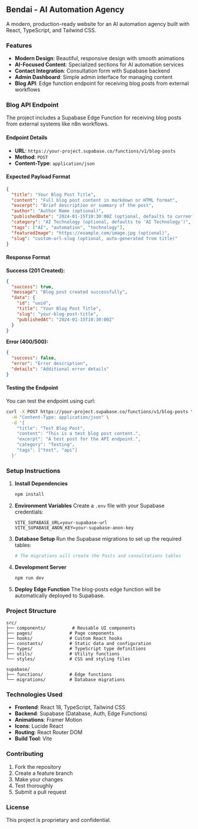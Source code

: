 ## Bendai - AI Automation Agency

A modern, production-ready website for an AI automation agency built with React, TypeScript, and Tailwind CSS.

### Features

- **Modern Design**: Beautiful, responsive design with smooth animations
- **AI-Focused Content**: Specialized sections for AI automation services
- **Contact Integration**: Consultation form with Supabase backend
- **Admin Dashboard**: Simple admin interface for managing content
- **Blog API**: Edge function endpoint for receiving blog posts from external workflows

### Blog API Endpoint

The project includes a Supabase Edge Function for receiving blog posts from external systems like n8n workflows.

#### Endpoint Details

- **URL**: `https://your-project.supabase.co/functions/v1/blog-posts`
- **Method**: `POST`
- **Content-Type**: `application/json`

#### Expected Payload Format

```json
{
  "title": "Your Blog Post Title",
  "content": "Full blog post content in markdown or HTML format",
  "excerpt": "Brief description or summary of the post",
  "author": "Author Name (optional)",
  "publishedDate": "2024-01-15T10:30:00Z (optional, defaults to current time)",
  "category": "AI Technology (optional, defaults to 'AI Technology')",
  "tags": ["AI", "automation", "technology"],
  "featuredImage": "https://example.com/image.jpg (optional)",
  "slug": "custom-url-slug (optional, auto-generated from title)"
}
```

#### Response Format

**Success (201 Created):**
```json
{
  "success": true,
  "message": "Blog post created successfully",
  "data": {
    "id": "uuid",
    "title": "Your Blog Post Title",
    "slug": "your-blog-post-title",
    "publishedAt": "2024-01-15T10:30:00Z"
  }
}
```

**Error (400/500):**
```json
{
  "success": false,
  "error": "Error description",
  "details": "Additional error details"
}
```

#### Testing the Endpoint

You can test the endpoint using curl:

```bash
curl -X POST https://your-project.supabase.co/functions/v1/blog-posts \
  -H "Content-Type: application/json" \
  -d '{
    "title": "Test Blog Post",
    "content": "This is a test blog post content.",
    "excerpt": "A test post for the API endpoint.",
    "category": "Testing",
    "tags": ["test", "api"]
  }'
```

### Setup Instructions

1. **Install Dependencies**
   ```bash
   npm install
   ```

2. **Environment Variables**
   Create a `.env` file with your Supabase credentials:
   ```
   VITE_SUPABASE_URL=your-supabase-url
   VITE_SUPABASE_ANON_KEY=your-supabase-anon-key
   ```

3. **Database Setup**
   Run the Supabase migrations to set up the required tables:
   ```bash
   # The migrations will create the Posts and consultations tables
   ```

4. **Development Server**
   ```bash
   npm run dev
   ```

5. **Deploy Edge Function**
   The blog-posts edge function will be automatically deployed to Supabase.

### Project Structure

```
src/
├── components/          # Reusable UI components
├── pages/              # Page components
├── hooks/              # Custom React hooks
├── constants/          # Static data and configuration
├── types/              # TypeScript type definitions
├── utils/              # Utility functions
└── styles/             # CSS and styling files

supabase/
├── functions/          # Edge functions
└── migrations/         # Database migrations
```

### Technologies Used

- **Frontend**: React 18, TypeScript, Tailwind CSS
- **Backend**: Supabase (Database, Auth, Edge Functions)
- **Animations**: Framer Motion
- **Icons**: Lucide React
- **Routing**: React Router DOM
- **Build Tool**: Vite

### Contributing

1. Fork the repository
2. Create a feature branch
3. Make your changes
4. Test thoroughly
5. Submit a pull request

### License

This project is proprietary and confidential.